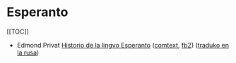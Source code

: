 # Esperanto

[[TOC]]

* Edmond Privat [Historio de la lingvo Esperanto](privat-historio-de-la-lingvo-esperanto.md) ([comtext](files/privat-historio-de-la-lingvo-esperanto.ct), [fb2](files/privat-historio-de-la-lingvo-esperanto.fb2)) ([traduko en la rusa](приват-история-языка-эсперанто.md))